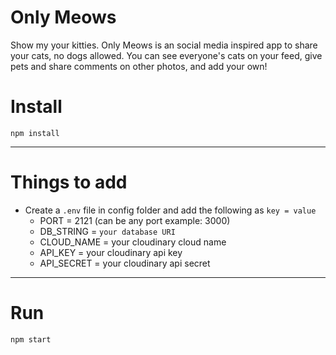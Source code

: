 # Only Meows
Show my your kitties. Only Meows is an social media inspired app to share your cats, no dogs allowed. You can see everyone's cats on your feed, give pets and share comments on other photos, and add your own!

# 

# Install

`npm install`

---

# Things to add

- Create a `.env` file in config folder and add the following as `key = value`
  - PORT = 2121 (can be any port example: 3000)
  - DB_STRING = `your database URI`
  - CLOUD_NAME = your cloudinary cloud name
  - API_KEY = your cloudinary api key
  - API_SECRET = your cloudinary api secret

---

# Run

`npm start`
